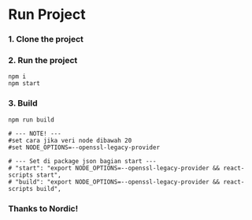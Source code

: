 # Run Project

### 1. Clone the project

### 2. Run the project

```shell
npm i
npm start
```

### 3. Build

```shell
npm run build

# --- NOTE! ---
#set cara jika veri node dibawah 20
#set NODE_OPTIONS=--openssl-legacy-provider

# --- Set di package json bagian start ---
# "start": "export NODE_OPTIONS=--openssl-legacy-provider && react-scripts start",
# "build": "export NODE_OPTIONS=--openssl-legacy-provider && react-scripts build",
```

### Thanks to Nordic!
